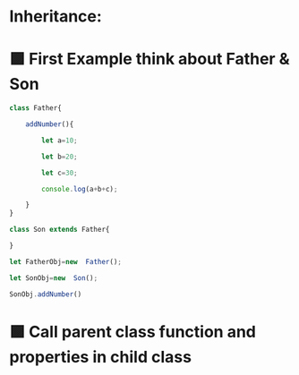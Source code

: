 # Inheritance:
# 🟪 First Example think about Father & Son

```js
class Father{

    addNumber(){

        let a=10;

        let b=20;

        let c=30;

        console.log(a+b+c);

    }
}

class Son extends Father{

}

let FatherObj=new  Father();

let SonObj=new  Son();

SonObj.addNumber()
```


# 🟪 Call parent class function and properties in child class
